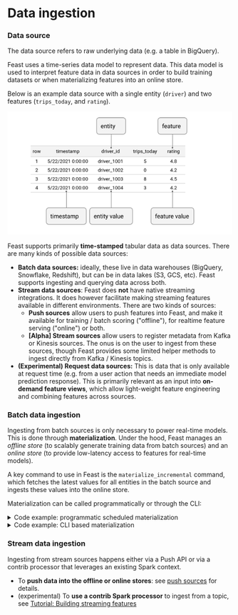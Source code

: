# Data ingestion

### Data source

The data source refers to raw underlying data (e.g. a table in BigQuery).

Feast uses a time-series data model to represent data. This data model is used to interpret feature data in data sources in order to build training datasets or when materializing features into an online store.

Below is an example data source with a single entity (`driver`) and two features (`trips_today`, and `rating`).

![Ride-hailing data source](<../../.gitbook/assets/image (16).png>)

Feast supports primarily **time-stamped** tabular data as data sources. There are many kinds of possible data sources:

* **Batch data sources:** ideally, these live in data warehouses (BigQuery, Snowflake, Redshift), but can be in data lakes (S3, GCS, etc). Feast supports ingesting and querying data across both.
* **Stream data sources**: Feast does **not** have native streaming integrations. It does however facilitate making streaming features available in different environments. There are two kinds of sources:
  * **Push sources** allow users to push features into Feast, and make it available for training / batch scoring ("offline"), for realtime feature serving ("online") or both.
  * **\[Alpha] Stream sources** allow users to register metadata from Kafka or Kinesis sources. The onus is on the user to ingest from these sources, though Feast provides some limited helper methods to ingest directly from Kafka / Kinesis topics.
* **(Experimental) Request data sources:** This is data that is only available at request time (e.g. from a user action that needs an immediate model prediction response). This is primarily relevant as an input into **on-demand feature views**, which allow light-weight feature engineering and combining features across sources.

### Batch data ingestion

Ingesting from batch sources is only necessary to power real-time models. This is done through **materialization**. Under the hood, Feast manages an _offline store_ (to scalably generate training data from batch sources) and an _online store_ (to provide low-latency access to features for real-time models).

A key command to use in Feast is the `materialize_incremental` command, which fetches the latest values for all entities in the batch source and ingests these values into the online store.

Materialization can be called programmatically or through the CLI:

<details>

<summary>Code example: programmatic scheduled materialization</summary>

This snippet creates a feature store object which points to the registry (which knows of all defined features) and the online store (DynamoDB in this case), and

```python
# Define Python callable
def materialize():
  repo_config = RepoConfig(
    registry=RegistryConfig(path="s3://[YOUR BUCKET]/registry.pb"),
    project="feast_demo_aws",
    provider="aws",
    offline_store="file",
    online_store=DynamoDBOnlineStoreConfig(region="us-west-2")
  )
  store = FeatureStore(config=repo_config)
  store.materialize_incremental(datetime.datetime.now())

# (In production) Use Airflow PythonOperator
materialize_python = PythonOperator(
    task_id='materialize_python',
    python_callable=materialize,
)
```

</details>

<details>

<summary>Code example: CLI based materialization</summary>

#### How to run this in the CLI

```bash
CURRENT_TIME=$(date -u +"%Y-%m-%dT%H:%M:%S") 
feast materialize-incremental $CURRENT_TIME
```

#### How to run this on Airflow

```python
# Use BashOperator
materialize_bash = BashOperator(
    task_id='materialize',
    bash_command=f'feast materialize-incremental {datetime.datetime.now().replace(microsecond=0).isoformat()}',
)
```

</details>

### Stream data ingestion

Ingesting from stream sources happens either via a Push API or via a contrib processor that leverages an existing Spark context.

* To **push data into the offline or online stores**: see [push sources](../../reference/data-sources/push.md) for details.
* (experimental) To **use a contrib Spark processor** to ingest from a topic, see [Tutorial: Building streaming features](../../tutorials/building-streaming-features.md)

